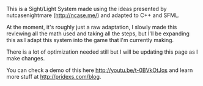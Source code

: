 This is a Sight/Light System made using the ideas presented by nutcasenightmare (http://ncase.me/) and adapted to C++ and SFML.

At the moment, it's roughly just a raw adaptation, I slowly made this reviewing all the math used and taking all the steps, but I'll be expanding this as I adapt this system into the game that I'm currently making.

There is a lot of optimization needed still but I will be updating this page as I make changes.

You can check a demo of this here http://youtu.be/t-0BVkOtJqs and learn more stuff at http://pridexs.com/blog. 
